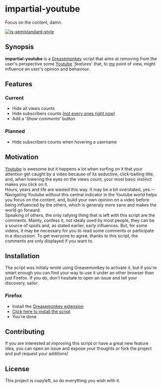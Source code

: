 # impartial-youtube
Focus on the content, damn.  

[![js-semistandard-style](https://img.shields.io/badge/code%20style-semistandard-brightgreen.svg?style=flat-square)](https://github.com/Flet/semistandard)


## Synopsis

**impartial-youtube** is a [Greasemonkey](https://addons.mozilla.org/en-US/firefox/addon/greasemonkey/) script that aims at removing from the user's perspective some [Youtube](https://www.youtube.com/) '_features_' that, to [my](https://github.com/pldiiw) point of view, might influence an user's opinion and behaviour.

## Features

### Current

* Hide all views counts
* Hide subscribers counts ([not every ones right now](https://github.com/pldiiw/impartial-youtube#planned))
* Add a '_Show comments_' button

### Planned

* Hide subscribers counts when hovering a username


## Motivation

[Youtube](https://www.youtube.com/) is awesome but it happens a lot when surfing on it that your attention get caught by a video because of its seductive, click-baiting title, and, when lowering the eyes on the views count, your most basic instinct makes you click on it.  
Hours, years and life are wasted this way. It may be a bit overstated, yes.--
Navigating Youtube without this central indicator in the Youtube world helps you focus on the content, and, build your own opinion on a video before being influenced by the others, which is generaly more sane and makes the world go forward.  
Speaking of others, the only rallying thing that is left with this script are the comments. Mainly, confess it, not idealy used by most people, they can be a source of spoils and, as stated earlier, early influences. But, for some videos, it may be necessary for you to read some comments or participate in a discussion. To get everyone to agree, thanks to this script, the comments are only displayed if you want to.

## Installation

The script was initialy wrote using Greasemonkey to activate it, but if you're smart enough you can find your way to use it under an other browser than just Firefox. If you do, don't hesitate to open an issue and tell your discovery, sailor.

### Firefox

* Install the [Greasemonkey extension](https://addons.mozilla.org/en-US/firefox/addon/greasemonkey/)
* [Click here to install the script](https://github.com/pldiiw/impartial-youtube/raw/master/impartial-youtube.user.js)
* You're done

## Contributing

If you are interested at improving this script or have a great new feature idea, you can open an issue and expose your thoughts or fork the project and pull request your additions!

## License

This project is copyleft, so do everything you wish with it.
